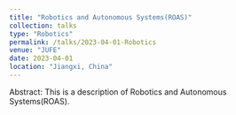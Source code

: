```yaml
---
title: "Robotics and Autonomous Systems(ROAS)"
collection: talks
type: "Robotics"
permalink: /talks/2023-04-01-Robotics
venue: "JUFE"
date: 2023-04-01
location: "Jiangxi, China"
---
```



Abstract: This is a description of Robotics and Autonomous Systems(ROAS).  

